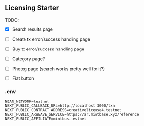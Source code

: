 ## Licensing Starter

TODO:

- [X] Search results page
- [ ] Create tx error/success handling page
- [ ] Buy tx error/success handling page
- [ ] Category page?
- [ ] Photog page (search works pretty well for it?)
- [ ] Fiat button


### .env

```
NEAR_NETWORK=testnet
NEXT_PUBLIC_CALLBACK_URL=http://localhost:3000/txn
NEXT_PUBLIC_CONTRACT_ADDRESS=creativelicense4.testnet
NEXT_PUBLIC_ARWEAVE_SERVICE=https://ar.mintbase.xyz/reference
NEXT_PUBLIC_AFFILIATE=mintbus.testnet
```



